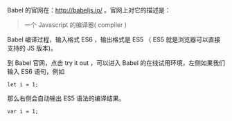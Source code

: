 Babel 的官网在：http://babeljs.io/ 。官网上对它的描述是：

> 一个 Javascript 的编译器( compiler )

Babel 编译过程，输入格式 ES6 ，输出格式是 ES5 （ ES5 就是浏览器可以直接支持的 JS 版本)。

到 Babel 官网，点击 try it out ，可以进入 Babel 的在线试用环境，左侧如果我们输入 ES6 语句，例如

```
let i = 1;
```

那么右侧会自动输出 ES5 语法的编译结果。

```
var i = 1;
```
